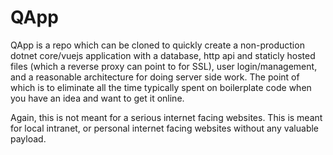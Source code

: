 # QApp

QApp is a repo which can be cloned to quickly create a non-production dotnet core/vuejs application
with a database, http api and staticly hosted files (which a reverse proxy can point to for SSL), user login/management, and a
reasonable architecture for doing server side work. The point of which is to eliminate all the time typically spent on boilerplate
code when you have an idea and want to get it online.

Again, this is not meant for a serious internet facing websites. This is meant for local intranet, or personal internet facing websites
without any valuable payload.
